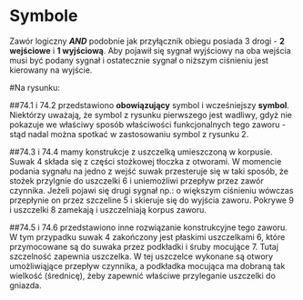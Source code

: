 # Symbole
Zawór logiczny ***AND*** podobnie jak przyłącznik obiegu posiada 3 drogi - **2 wejściowe** i **1 wyjściową**. Aby pojawił się sygnał wyjściowy na oba wejścia musi być podany sygnał i ostatecznie sygnał o niższym ciśnieniu jest kierowany na wyjście.

#Na rysunku:

##74.1 i 74.2 
przedstawiono **obowiązujący** symbol i wcześniejszy **symbol**. Niektórzy uważają, że symbol z rysunku pierwszego jest wadliwy, gdyż nie pokazuje we właściwy sposób właściwości funkcjonalnych tego zaworu - stąd nadal można spotkać w zastosowaniu symbol z rysunku 2.

##74.3 i 74.4
mamy konstrukcje z uszczelką umieszczoną w korpusie. Suwak 4 składa się z części stożkowej tłoczka z otworami. W momencie podania sygnału na jedno z wejść suwak przesteruje się w taki sposób, że stożek przylgnie do uszczelki 6 i uniemożliwi przepływ przez zawór czynnika. Jeżeli pojawi się drugi sygnał np.: o większym ciśnieniu wówczas przepłynie on przez szczeline 5 i skieruje się do wyjścia zaworu. Pokrywe 9 i uszczelki 8 zamekają i uszczelniają korpus zaworu. 

##74.5 i 74.6
przedstawiono inne rozwiązanie konstrukcyjne tego zaworu. W tym przypadku suwak 4 zakończony jest płaskimi uszczelkami 6, które przymocowane są do suwaka przez podkładki i śruby mocujące 7. Tutaj szczelność zapewnia uszczelka. W tej uszczelce wykonane są otwory umożliwiąjące przepływ czynnika, a podkładka mocująca ma dobraną tak wielkość (średnicę), żeby zapewnić właściwe przyleganie uszczelki do gniazda.

